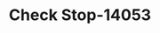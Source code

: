 ---
f_zip-code: 21144
f_state-code: MD
title: Check Stop-14053
f_phone: 410-551-0177
f_city-only: Severn
f_address: 2620F Annapolis Rd Severn
f_location-unique-id: '14053'
slug: check-stop-14053
updated-on: '2024-05-30T13:46:58.046Z'
created-on: '2024-05-30T13:36:59.803Z'
published-on: '2024-05-30T13:54:32.469Z'
f_city-state: cms/city/severn-md.md
f_company: cms/company/check-stop.md
f_state: cms/state/maryland.md
layout: '[payday-loan].html'
tags: payday-loan
---